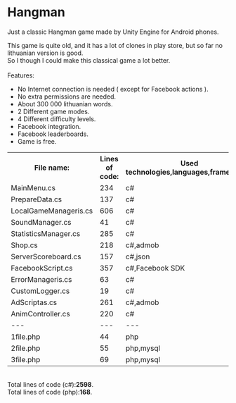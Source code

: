 # Hangman
Just a classic Hangman game made by Unity Engine for Android phones.

This game is quite old, and it has a lot of clones in play store, but so far no lithuanian version is good.<br>
So I though I could make this classical game a lot better.<br><br>
Features:<br>
* No Internet connection is needed ( except for Facebook actions ).<br>
* No extra permissions are needed.<br>
* About 300 000 lithuanian words.<br>
* 2 Different game modes.<br>
* 4 Different difficulty levels. <br>
* Facebook integration.<br>
* Facebook leaderboards.<br>
* Game is free.<br>



<table style="width:100%">
  <tr>
    <th>File name:</th>
    <th>Lines of code:</th> 
    <th>Used technologies,languages,frameworks:</th>
  </tr>
  <tr>
    <td>MainMenu.cs</td>
    <td>234</td> 
    <td>c#</td>
  </tr>
   <tr>
    <td>PrepareData.cs</td>
    <td>137</td> 
    <td>c#</td>
  </tr> 
  <tr>
    <td>LocalGameManageris.cs</td>
    <td>606</td> 
    <td>c#</td>
  </tr>  
  <tr>
    <td>SoundManager.cs</td>
    <td>41</td> 
    <td>c#</td>
  </tr>
  <tr>
    <td>StatisticsManager.cs</td>
    <td>285</td> 
    <td>c#</td>
  </tr>
  <tr>
    <td>Shop.cs</td>
    <td>218</td> 
    <td>c#,admob</td>
  </tr>  
  <tr>
    <td>ServerScoreboard.cs</td>
    <td>157</td> 
    <td>c#,json</td>
  </tr>    
  <tr>
    <td>FacebookScript.cs</td>
    <td>357</td> 
    <td>c#,Facebook SDK</td>
  </tr>  
   <tr>
    <td>ErrorManageris.cs</td>
    <td>63</td> 
    <td>c#</td>
  </tr>  
   <tr>
    <td>CustomLogger.cs</td>
    <td>19</td> 
    <td>c#</td>
  </tr> 
   <tr>
    <td>AdScriptas.cs</td>
    <td>261</td> 
    <td>c#,admob</td>
  </tr>   
   <tr>
    <td>AnimController.cs</td>
    <td>220</td> 
    <td>c#</td>
  </tr>    
  
  
  <tr>
    <td>---</td>
    <td>---</td> 
    <td>---</td>
  </tr>  
   <tr>
    <td>1file.php</td>
    <td>44</td> 
    <td>php</td>
  </tr>
   <tr>
    <td>2file.php</td>
    <td>55</td> 
    <td>php,mysql</td>
  </tr> 
    <tr>
    <td>3file.php</td>
    <td>69</td> 
    <td>php,mysql</td>
  </tr>  
  
</table>
<br>
Total lines of code (c#):<strong>2598</strong>.<br>
Total lines of code (php):<strong>168</strong>.
